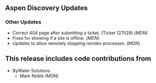 ## Aspen Discovery Updates

### Other Updates
- Correct 404 page after submitting a ticket. (Ticket 127528) (*MDN*)
- Fixes for showing if a site is offline. (*MDN*)
- Updates to allow remotely stopping reindex processes. (*MDN*)

## This release includes code contributions from
- ByWater Solutions
    - Mark Noble (MDN)
